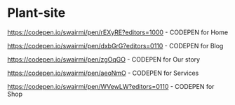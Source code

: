 # Plant-site
https://codepen.io/swairmi/pen/rEXyRE?editors=1000 - CODEPEN for Home

https://codepen.io/swairmi/pen/dxbGrG?editors=0110 - CODEPEN for Blog

https://codepen.io/swairmi/pen/zgOqGO - CODEPEN for Our story

https://codepen.io/swairmi/pen/aeoNmO - CODEPEN for Services

https://codepen.io/swairmi/pen/WVewLW?editors=0110 - CODEPEN for Shop
